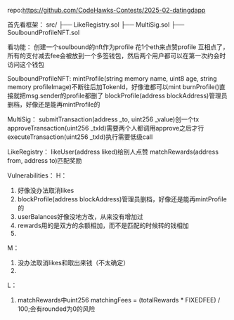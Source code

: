 repo:https://github.com/CodeHawks-Contests/2025-02-datingdapp

首先看框架：
src/
├── LikeRegistry.sol
├── MultiSig.sol
├── SoulboundProfileNFT.sol

看功能：
创建一个soulbound的nft作为profile
花1个eth来点赞profile
互相点了，所有的支付减去fee会被放到一个多签钱包，然后两个用户都可以在第一次约会时访问这个钱包

SoulboundProfileNFT:
mintProfile(string memory name, uint8 age, string memory profileImage)不断往后加TokenId，好像谁都可以mint
burnProfile()直接就把msg.sender的profile都删了
blockProfile(address blockAddress)管理员删档，好像还是能再mintProfile的

MultiSig：
submitTransaction(address _to, uint256 _value)创一个tx
approveTransaction(uint256 _txId)需要两个人都调用approve之后才行
executeTransaction(uint256 _txId)执行需要低级call

LikeRegistry：
likeUser(address liked)给别人点赞
matchRewards(address from, address to)匹配奖励


Vulnerabilities：
H：
1. 好像没办法取消likes
2. blockProfile(address blockAddress)管理员删档，好像还是能再mintProfile的
3. userBalances好像没地方改，从来没有增加过
4. rewards用的是双方的余额相加，而不是匹配的时候转的钱相加
5. 

M：
1. 没办法取消likes和取出来钱（不太确定）
2. 

L：
1. matchRewards中uint256 matchingFees = (totalRewards * FIXEDFEE) / 100;会有rounded为0的风险
